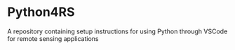 # Python4RS
A repository containing setup instructions for using Python through VSCode for remote sensing applications
